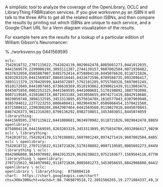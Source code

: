 A simplistic tool to analyze the coverage of the OpenLibrary, OCLC and
LibraryThing FRBRization services. If you give worksvenn.py an ISBN it will
talk to the three APIs to get all the related edition ISBNs, and then compare
the results by printing out which ISBNs are unique to each service, and a 
Google Chart URL for a Venn diagram visualization of the results.

For example here are the results for a lookup of a particular edition of 
William Gibson's Neuromancer:

% ./worksvenn.py 0441569595

    oclc: 7542818732,2707115622,7542824139,9029042478,8085601273,0441012035,
    0441569579,229000619X,3893111387,2744139157,9607002504,8071930482,
    9637632050,8585887907,8485752414,8758804110,8445076620,9118721826,
    8203203329,0441569587,8804516445,8422672596,8789586735,0932096417,
    3893111379,1570420599,8445072897,5792101205,9755760326,569700124X,
    9510172049,0441007465,0736638369,9510193062,8390021439,911300347X,
    8445075950,0002252325,0441569595,0441000681,5170198892,3807703098,
    0007119585,415010672X,807193318X,3453056655,8974271419,8842910686,
    9029050748,3898132595,3453313895,057503470X,1616577843,0307969940,
    8385784012,2277223255,0006480411,9029049367,0586066454,1570421560,
    8371500432,229030820X,8842907464,0441569560,9119027818,8445070843,
    8467426373,9612310203,8790136292,8982738851,3453403851,8445074059
    librarything: 0441569595,2707115622,0441000681,9634970982,9118721826,9029042478,8085601273,3453056655,0006480411,8842906808,0441569579,229000619X,415010672X,3893111387,0441012035,9639238023,3453074203,9510193062,9637632050,8585887907,8842910686,0441007465,3898132595,8203203329,1569564116,8371500432,3453313895,0736638369,057503470X,8789586735,0932096417,9752103677,8445075950,8778803438,2277223255,8576570491,8804516445,0613922514,0586066454,1570421560,3893111379,229030820X,807193318X,8071930482,8842913529,0441569560,9119027818,8445070843,0007119585,9510172049,2744139157,8324577750,8790136292,0307969940,0441569587,8842907464,1570420599,8445072897,8445074059,0002252325
    openlibrary: 8758804110,0441569595,8203203329,3453313895,057503470X,0932096417,9029042478,2277223255,0441000681,0006480411,0441012035,0586066454,0002252325,8445072897,0441007465,8790136292
    oclc \ librarything: 7542818732,7542824139,5170198892,569700124X,8974271419,9607002504,8485752414,9029050748,8758804110,8445076620,8422672596,9612310203,1616577843,8385784012,9029049367,3453403851,5792101205,3807703098,9755760326,8467426373,8982738851,8390021439,911300347X
    oclc \ openlibrary: 7542818732,2707115622,9118721826,5170198892,0007119585,8085601273,8445070843,3453056655,0441569579,229000619X,415010672X,3893111387,2744139157,8467426373,8974271419,9607002504,8071930482,9637632050,8585887907,8485752414,8371500432,9029050748,3898132595,8445076620,7542824139,0441569587,8982738851,8804516445,8422672596,8789586735,9612310203,1616577843,0307969940,8385784012,8842907464,9029049367,8842910686,1570421560,3893111379,229030820X,807193318X,911300347X,0441569560,5792101205,9119027818,3807703098,9755760326,569700124X,9510172049,8445074059,0736638369,9510193062,8390021439,1570420599,8445075950,3453403851
    librarything \ oclc:  8842906808,9634970982,8842913529,9639238023,9752103677,1569564116,8778803438,8576570491,8324577750,0613922514,3453074203
    librarything \ openlibrary:  2707115622,9634970982,9118721826,8085601273,3453056655,8842906808,0441569579,229000619X,415010672X,3893111387,2744139157,9639238023,9510193062,9637632050,807193318X,8585887907,8842910686,3898132595,8324577750,3893111379,8804516445,1570420599,8789586735,9752103677,8778803438,8576570491,0613922514,1570421560,8371500432,229030820X,3453074203,8071930482,8842913529,0441569560,9119027818,8445070843,0007119585,9510172049,1569564116,0736638369,0307969940,0441569587,8842907464,8445075950,8445074059
    openlibrary \ oclc:  
    openlibrary \ librarything:  8758804110
    chart:  https://chart.googleapis.com/chart?chs=300x300&cht=v&chd=t:86.7469879518,72.2891566265,19.2771084337,49,16,15,15&chco=77FF77,7777FF,FF7777&chdl=ThingISBN|xISBN|OpenLibrary


